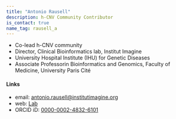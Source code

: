 ```yaml
---
title: "Antonio Rausell"
description: h-CNV Community Contributor
is_contact: true
name_tag: rausell_a
---
```


* Co-lead h-CNV community
* Director, Clinical Bioinformatics lab, Institut Imagine
* University Hospital Institute (IHU) for Genetic Diseases
* Associate Professorin Bioinformatics and Genomics, Faculty of Medicine, University Paris Cité

<!--more-->

#### Links

* email: antonio.rausell@institutimagine.org
* web: [Lab](https://www.institutimagine.org/en/RausellLab)
* ORCID iD: [0000-0002-4832-6101](https://orcid.org/0000-0002-4832-6101)
